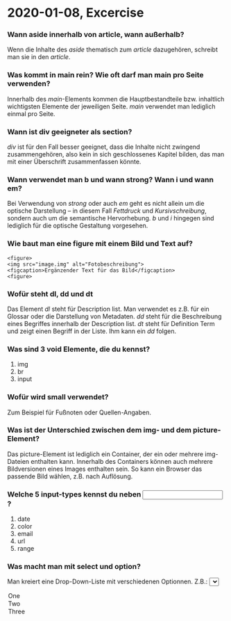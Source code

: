 # 2020-01-08, Excercise

### Wann aside innerhalb von article, wann außerhalb?
Wenn die Inhalte des *aside* thematisch zum *article* dazugehören, schreibt man sie in den *article*.

### Was kommt in main rein? Wie oft darf man main pro Seite verwenden?
Innerhalb des *main*-Elements kommen die Hauptbestandteile bzw. inhaltlich wichtigsten Elemente der jeweiligen Seite. *main* verwendet man lediglich einmal pro Seite.

### Wann ist div geeigneter als section?
*div* ist für den Fall besser geeignet, dass die Inhalte nicht zwingend zusammengehören, also kein in sich geschlossenes Kapitel bilden, das man mit einer Überschrift zusammenfassen könnte.

### Wann verwendet man b und wann strong? Wann i und wann em?
Bei Verwendung von *strong* oder auch *em* geht es nicht allein um die optische Darstellung – in diesem Fall *Fettdruck* und *Kursivschreibung*, sondern auch um die semantische Hervorhebung. *b* und *i* hingegen sind lediglich für die optische Gestaltung vorgesehen.

### Wie baut man eine figure mit einem Bild und Text auf?
```
<figure>
<img src="image.img" alt="Fotobeschreibung">
<figcaption>Ergänzender Text für das Bild</figcaption>
<figure>
```


### Wofür steht dl, dd und dt
Das Element *dl* steht für Description list. Man verwendet es z.B. für ein Glossar oder die Darstellung von Metadaten. *dd* steht für die Beschreibung eines Begriffes innerhalb der Description list. *dt* steht für Definition Term und zeigt einen Begriff in der Liste. Ihm kann ein *dd* folgen.

### Was sind 3 void Elemente, die du kennst?
1. img
2. br
3. input

### Wofür wird small verwendet?
Zum Beispiel für Fußnoten oder Quellen-Angaben.

### Was ist der Unterschied zwischen dem img- und dem picture-Element?
Das picture-Element ist lediglich ein Container, der ein oder mehrere img-Dateien enthalten kann. Innerhalb des Containers können auch mehrere Bildversionen eines Images enthalten sein. So kann ein Browser das passende Bild wählen, z.B. nach Auflösung.

### Welche 5 input-types kennst du neben <input type="text">?
1. date
2. color
3. email
4. url
5. range

### Was macht man mit select und option?
Man kreiert eine Drop-Down-Liste mit verschiedenen Optionnen. Z.B.:
<select>
<option value="one">One</option>
<option value="two">Two</option>
<option value="three">Three</option>
</select>